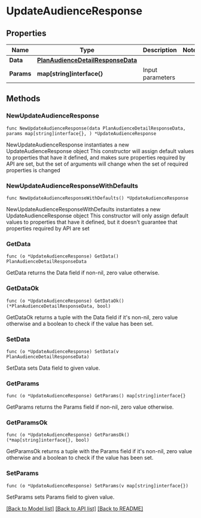# UpdateAudienceResponse

## Properties

Name | Type | Description | Notes
------------ | ------------- | ------------- | -------------
**Data** | [**PlanAudienceDetailResponseData**](PlanAudienceDetailResponseData.md) |  | 
**Params** | **map[string]interface{}** | Input parameters | 

## Methods

### NewUpdateAudienceResponse

`func NewUpdateAudienceResponse(data PlanAudienceDetailResponseData, params map[string]interface{}, ) *UpdateAudienceResponse`

NewUpdateAudienceResponse instantiates a new UpdateAudienceResponse object
This constructor will assign default values to properties that have it defined,
and makes sure properties required by API are set, but the set of arguments
will change when the set of required properties is changed

### NewUpdateAudienceResponseWithDefaults

`func NewUpdateAudienceResponseWithDefaults() *UpdateAudienceResponse`

NewUpdateAudienceResponseWithDefaults instantiates a new UpdateAudienceResponse object
This constructor will only assign default values to properties that have it defined,
but it doesn't guarantee that properties required by API are set

### GetData

`func (o *UpdateAudienceResponse) GetData() PlanAudienceDetailResponseData`

GetData returns the Data field if non-nil, zero value otherwise.

### GetDataOk

`func (o *UpdateAudienceResponse) GetDataOk() (*PlanAudienceDetailResponseData, bool)`

GetDataOk returns a tuple with the Data field if it's non-nil, zero value otherwise
and a boolean to check if the value has been set.

### SetData

`func (o *UpdateAudienceResponse) SetData(v PlanAudienceDetailResponseData)`

SetData sets Data field to given value.


### GetParams

`func (o *UpdateAudienceResponse) GetParams() map[string]interface{}`

GetParams returns the Params field if non-nil, zero value otherwise.

### GetParamsOk

`func (o *UpdateAudienceResponse) GetParamsOk() (*map[string]interface{}, bool)`

GetParamsOk returns a tuple with the Params field if it's non-nil, zero value otherwise
and a boolean to check if the value has been set.

### SetParams

`func (o *UpdateAudienceResponse) SetParams(v map[string]interface{})`

SetParams sets Params field to given value.



[[Back to Model list]](../README.md#documentation-for-models) [[Back to API list]](../README.md#documentation-for-api-endpoints) [[Back to README]](../README.md)


